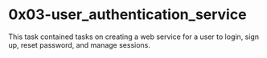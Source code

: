 # 0x03-user_authentication_service

This task contained tasks on creating a web service for a user to login, sign up, reset password, and manage sessions.